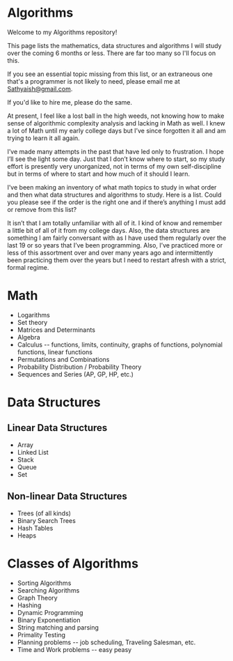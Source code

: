 # Algorithms

Welcome to my Algorithms repository!

This page lists the mathematics, data structures and algorithms I will study over the coming 6 months or less. There are far too many so I'll focus on this.

If you see an essential topic missing from this list, or an extraneous one that's a programmer is not likely to need, please email me at Sathyaish@gmail.com.

If you'd like to hire me, please do the same.

At present, I feel like a lost ball in the high weeds, not knowing how to make sense of algorithmic complexity analysis and lacking in Math as well. I knew a lot of Math until my early college days but I’ve since forgotten it all and am trying to learn it all again.

I’ve made many attempts in the past that have led only to frustration. I hope I’ll see the light some day. Just that I don’t know where to start, so my study effort is presently very unorganized, not in terms of my own self-discipline but in terms of where to start and how much of it should I learn.

I’ve been making an inventory of what math topics to study in what order and then what data structures and algorithms to study. Here is a list. Could you please see if the order is the right one and if there’s anything I must add or remove from this list?

It isn’t that I am totally unfamiliar with all of it. I kind of know and remember a little bit of all of it from my college days. Also, the data structures are something I am fairly conversant with as I have used them regularly over the last 19 or so years that I’ve been programming. Also, I’ve practiced more or less of this assortment over and over many years ago and intermittently been practicing them over the years but I need to restart afresh with a strict, formal regime.

# Math
* Logarithms
* Set theory
* Matrices and Determinants
* Algebra
* Calculus -- functions, limits, continuity, graphs of functions, polynomial functions, linear functions
* Permutations and Combinations
* Probability Distribution / Probability Theory
* Sequences and Series (AP, GP, HP, etc.)

# Data Structures

## Linear Data Structures
* Array
* Linked List
* Stack
* Queue
* Set

## Non-linear Data Structures
* Trees (of all kinds)
* Binary Search Trees
* Hash Tables
* Heaps

# Classes of Algorithms
* Sorting Algorithms
* Searching Algorithms
* Graph Theory
* Hashing
* Dynamic Programming
* Binary Exponentiation
* String matching and parsing
* Primality Testing
* Planning problems -- job scheduling, Traveling Salesman, etc.
* Time and Work problems -- easy peasy
